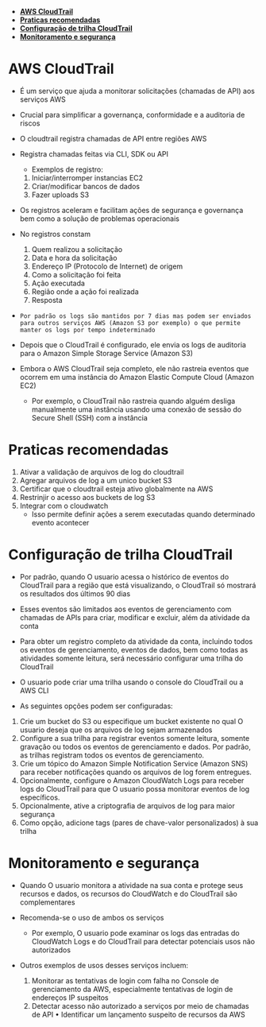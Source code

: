 - [**AWS CloudTrail**](#aws-cloudtrail)
- [**Praticas recomendadas**](#praticas-recomendadas)
- [**Configuração de trilha CloudTrail**](#configuração-de-trilha-cloudtrail)
- [**Monitoramento e segurança**](#monitoramento-e-segurança)

# **AWS CloudTrail**

- É um serviço que ajuda a monitorar solicitações (chamadas de API) aos serviços AWS

- Crucial para simplificar a governança, conformidade e a auditoria de riscos

- O cloudtrail registra chamadas de API entre regiões AWS

- Registra chamadas feitas via CLI, SDK ou API

  - Exemplos de registro:

  1. Iniciar/interromper instancias EC2
  2. Criar/modificar bancos de dados
  3. Fazer uploads S3

- Os registros aceleram e facilitam ações de segurança e governança bem como a solução de problemas operacionais

- No registros constam

  1. Quem realizou a solicitação
  2. Data e hora da solicitação
  3. Endereço IP (Protocolo de Internet) de origem
  4. Como a solicitação foi feita
  5. Ação executada
  6. Região onde a ação foi realizada
  7. Resposta

- `Por padrão os logs são mantidos por 7 dias mas podem ser enviados para outros serviços AWS (Amazon S3 por exemplo) o que permite manter os logs por tempo indeterminado`

- Depois que o CloudTrail é configurado, ele envia os logs de auditoria para o Amazon Simple Storage Service (Amazon S3)

- Embora o AWS CloudTrail seja completo, ele não rastreia eventos que ocorrem em uma instância do Amazon Elastic Compute Cloud (Amazon EC2)
  - Por exemplo, o CloudTrail não rastreia quando alguém desliga manualmente uma instância usando uma conexão de sessão do Secure Shell (SSH) com a instância

# **Praticas recomendadas**

1. Ativar a validação de arquivos de log do cloudtrail
2. Agregar arquivos de log a um unico bucket S3
3. Certificar que o cloudtrail esteja ativo globalmente na AWS
4. Restrinjir o acesso aos buckets de log S3
5. Integrar com o cloudwatch
   - Isso permite definir ações a serem executadas quando determinado evento acontecer

# **Configuração de trilha CloudTrail**

- Por padrão, quando O usuario acessa o histórico de eventos do CloudTrail para a região que está visualizando, o CloudTrail só mostrará os resultados dos últimos 90 dias

- Esses eventos são limitados aos eventos de gerenciamento com chamadas de APIs para criar, modificar e excluir, além da atividade da conta

- Para obter um registro completo da atividade da conta, incluindo todos os eventos de gerenciamento, eventos de dados, bem como todas as atividades somente leitura, será necessário configurar uma trilha do CloudTrail

- O usuario pode criar uma trilha usando o console do CloudTrail ou a AWS CLI

- As seguintes opções podem ser configuradas:

1. Crie um bucket do S3 ou especifique um bucket existente no qual O usuario deseja que os arquivos de log sejam armazenados
2. Configure a sua trilha para registrar eventos somente leitura, somente gravação ou todos os eventos de gerenciamento e dados. Por padrão, as trilhas registram todos os eventos de gerenciamento.
3. Crie um tópico do Amazon Simple Notification Service (Amazon SNS) para receber notificações quando os arquivos de log forem entregues.
4. Opcionalmente, configure o Amazon CloudWatch Logs para receber logs do CloudTrail para que O usuario possa monitorar eventos de log específicos.
5. Opcionalmente, ative a criptografia de arquivos de log para maior segurança
6. Como opção, adicione tags (pares de chave-valor personalizados) à sua trilha

# **Monitoramento e segurança**

- Quando O usuario monitora a atividade na sua conta e protege seus recursos e dados, os recursos do CloudWatch e do CloudTrail são complementares
- Recomenda-se o uso de ambos os serviços

  - Por exemplo, O usuario pode examinar os logs das entradas do CloudWatch Logs e do CloudTrail para detectar potenciais usos não autorizados

- Outros exemplos de usos desses serviços incluem:

  1. Monitorar as tentativas de login com falha no Console de gerenciamento da AWS, especialmente tentativas de login de endereços IP suspeitos
  2. Detectar acesso não autorizado a serviços por meio de chamadas de API • Identificar um lançamento suspeito de recursos da AWS
